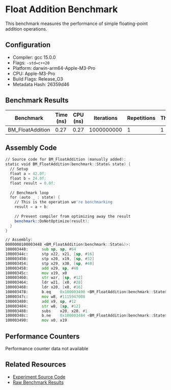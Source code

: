 # Float Addition Benchmark

This benchmark measures the performance of simple floating-point addition operations.

## Configuration

- Compiler: gcc 15.0.0
- Flags: `-std=c++20`
- Platform: darwin-arm64-Apple-M3-Pro
- CPU: Apple-M3-Pro
- Build Flags: Release_O3
- Metadata Hash: 26359d46

## Benchmark Results

| Benchmark | Time (ns) | CPU (ns) | Iterations | Repetitions | Threads | 
| --------- | --------- | -------- | ---------- | ----------- | ------- | 
| BM_FloatAddition | 0.27 | 0.27 | 1000000000 | 1 | 1 | 


## Assembly Code

```asm
// Source code for BM_FloatAddition (manually added):
static void BM_FloatAddition(benchmark::State& state) {
  // Setup
  float a = 42.0f;
  float b = 24.0f;
  float result = 0.0f;
  
  // Benchmark loop
  for (auto _ : state) {
    // This is the operation we're benchmarking
    result = a + b;
    
    // Prevent compiler from optimizing away the result
    benchmark::DoNotOptimize(result);
  }
}

// Assembly:
0000000100003448 <BM_FloatAddition(benchmark::State&)>:
100003448:     	sub	sp, sp, #64
10000344c:     	stp	x22, x21, [sp, #16]
100003450:     	stp	x20, x19, [sp, #32]
100003454:     	stp	x29, x30, [sp, #48]
100003458:     	add	x29, sp, #48
10000345c:     	mov	x19, x0
100003460:     	str	wzr, [sp, #12]
100003464:     	ldr	w21, [x0, #28]
100003468:     	ldr	x20, [x0, #16]
100003478:     	b.eq	0x100003490 <BM_FloatAddition(benchmark::State&)+0x48>
10000347c:     	mov	w8, #1115947008
100003480:     	add	x9, sp, #12
100003484:     	str	w8, [sp, #12]
100003488:     	subs	x20, x20, #1
10000348c:     	b.ne	0x100003484 <BM_FloatAddition(benchmark::State&)+0x3c>
100003490:     	mov	x0, x19
```

## Performance Counters

Performance counter data not available

## Related Resources

- [Experiment Source Code](/experiments/float_addition)
- [Raw Benchmark Results](/results/darwin-arm64-Apple-M3-Pro/gcc-15.0.0/Release_O3/26359d46/float_addition)
